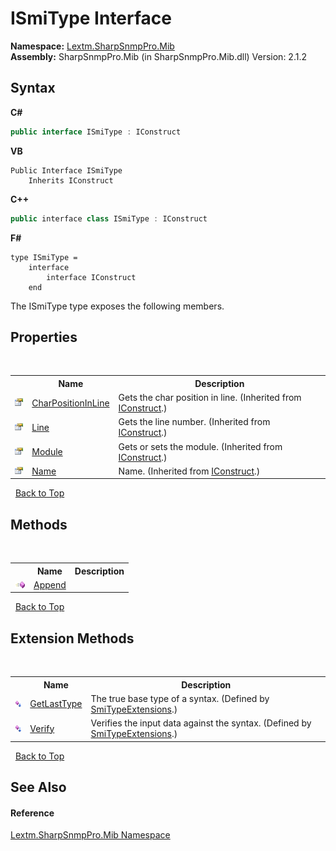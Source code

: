 # ISmiType Interface
 

**Namespace:**&nbsp;<a href="N_Lextm_SharpSnmpPro_Mib">Lextm.SharpSnmpPro.Mib</a><br />**Assembly:**&nbsp;SharpSnmpPro.Mib (in SharpSnmpPro.Mib.dll) Version: 2.1.2

## Syntax

**C#**<br />
``` C#
public interface ISmiType : IConstruct
```

**VB**<br />
``` VB
Public Interface ISmiType
	Inherits IConstruct
```

**C++**<br />
``` C++
public interface class ISmiType : IConstruct
```

**F#**<br />
``` F#
type ISmiType =  
    interface
        interface IConstruct
    end
```

The ISmiType type exposes the following members.


## Properties
&nbsp;<table><tr><th></th><th>Name</th><th>Description</th></tr><tr><td>![Public property](media/pubproperty.gif "Public property")</td><td><a href="P_Lextm_SharpSnmpPro_Mib_IConstruct_CharPositionInLine">CharPositionInLine</a></td><td>
Gets the char position in line.
 (Inherited from <a href="T_Lextm_SharpSnmpPro_Mib_IConstruct">IConstruct</a>.)</td></tr><tr><td>![Public property](media/pubproperty.gif "Public property")</td><td><a href="P_Lextm_SharpSnmpPro_Mib_IConstruct_Line">Line</a></td><td>
Gets the line number.
 (Inherited from <a href="T_Lextm_SharpSnmpPro_Mib_IConstruct">IConstruct</a>.)</td></tr><tr><td>![Public property](media/pubproperty.gif "Public property")</td><td><a href="P_Lextm_SharpSnmpPro_Mib_IConstruct_Module">Module</a></td><td>
Gets or sets the module.
 (Inherited from <a href="T_Lextm_SharpSnmpPro_Mib_IConstruct">IConstruct</a>.)</td></tr><tr><td>![Public property](media/pubproperty.gif "Public property")</td><td><a href="P_Lextm_SharpSnmpPro_Mib_IConstruct_Name">Name</a></td><td>
Name.
 (Inherited from <a href="T_Lextm_SharpSnmpPro_Mib_IConstruct">IConstruct</a>.)</td></tr></table>&nbsp;
<a href="#ismitype-interface">Back to Top</a>

## Methods
&nbsp;<table><tr><th></th><th>Name</th><th>Description</th></tr><tr><td>![Public method](media/pubmethod.gif "Public method")</td><td><a href="M_Lextm_SharpSnmpPro_Mib_ISmiType_Append">Append</a></td><td /></tr></table>&nbsp;
<a href="#ismitype-interface">Back to Top</a>

## Extension Methods
&nbsp;<table><tr><th></th><th>Name</th><th>Description</th></tr><tr><td>![Public Extension Method](media/pubextension.gif "Public Extension Method")</td><td><a href="M_Lextm_SharpSnmpPro_Mib_SmiTypeExtensions_GetLastType">GetLastType</a></td><td>
The true base type of a syntax.
 (Defined by <a href="T_Lextm_SharpSnmpPro_Mib_SmiTypeExtensions">SmiTypeExtensions</a>.)</td></tr><tr><td>![Public Extension Method](media/pubextension.gif "Public Extension Method")</td><td><a href="M_Lextm_SharpSnmpPro_Mib_SmiTypeExtensions_Verify">Verify</a></td><td>
Verifies the input data against the syntax.
 (Defined by <a href="T_Lextm_SharpSnmpPro_Mib_SmiTypeExtensions">SmiTypeExtensions</a>.)</td></tr></table>&nbsp;
<a href="#ismitype-interface">Back to Top</a>

## See Also


#### Reference
<a href="N_Lextm_SharpSnmpPro_Mib">Lextm.SharpSnmpPro.Mib Namespace</a><br />